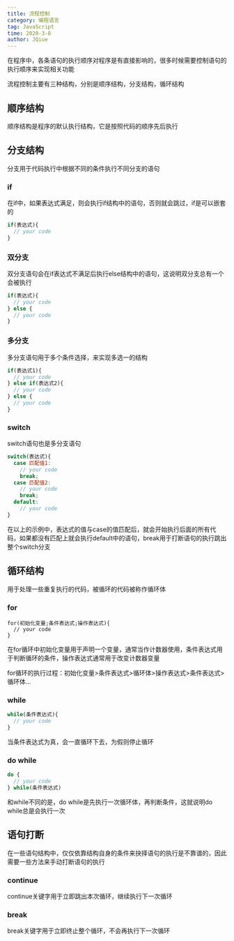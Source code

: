 ```yaml
---
title: 流程控制
category: 编程语言
tag: JavaScript
time: 2020-3-8
author: JQiue
---
```


在程序中，各条语句的执行顺序对程序是有直接影响的，很多时候需要控制语句的执行顺序来实现相关功能

流程控制主要有三种结构，分别是顺序结构，分支结构，循环结构

## 顺序结构

顺序结构是程序的默认执行结构，它是按照代码的顺序先后执行

## 分支结构

分支用于代码执行中根据不同的条件执行不同分支的语句

### if

在if中，如果表达式满足，则会执行if结构中的语句，否则就会跳过，if是可以嵌套的

```javascript
if(表达式){
  // your code
}
```

### 双分支

双分支语句会在if表达式不满足后执行else结构中的语句，这说明双分支总有一个会被执行

```javascript
if(表达式){
  // your code
} else {
  // your code
}
```

### 多分支

多分支语句用于多个条件选择，来实现多选一的结构

```javascript
if(表达式1){
  // your code
} else if(表达式2){
  // your code
} else {
  // your code
}
```

### switch

switch语句也是多分支语句

```javascript
switch(表达式){
  case 匹配值1: 
    // your code
    break;
  case 匹配值2:
    // your code
    break; 
  default: 
    // your code
}
```

在以上的示例中，表达式的值与case的值匹配后，就会开始执行后面的所有代码，如果都没有匹配上就会执行default中的语句，break用于打断语句的执行跳出整个switch分支

## 循环结构

用于处理一些重复执行的代码，被循环的代码被称作循环体

### for

```javasript
for(初始化变量;条件表达式;操作表达式){
  // your code
}
```

在for循环中初始化变量用于声明一个变量，通常当作计数器使用，条件表达式用于判断循环的条件，操作表达式通常用于改变计数器变量

for循环的执行过程：初始化变量>条件表达式>循环体>操作表达式>条件表达式>循环体...

### while

```javascript
while(条件表达式){
  // your code
}
```

当条件表达式为真，会一直循环下去，为假则停止循环

### do while

```javascript
do {
  // your code
} while(条件表达式)
```

和while不同的是，do while是先执行一次循环体，再判断条件，这就说明do while总是会执行一次

## 语句打断

在一些语句结构中，仅仅依靠结构自身的条件来抉择语句的执行是不靠谱的，因此需要一些方法来手动打断语句的执行

### continue

continue关键字用于立即跳出本次循环，继续执行下一次循环

### break

break关键字用于立即终止整个循环，不会再执行下一次循环
